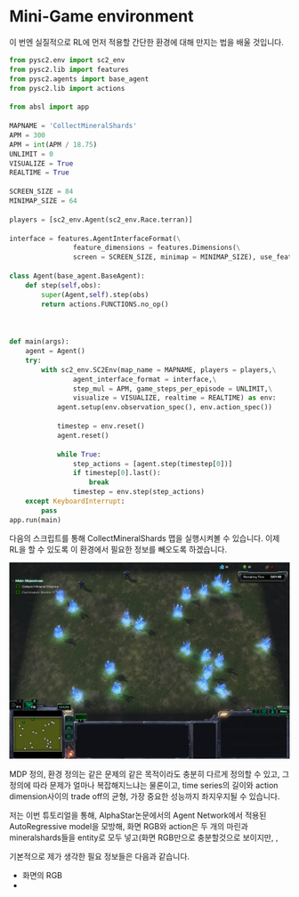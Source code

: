 # Mini-Game environment

이 번엔 실질적으로  RL에 먼저 적용할 간단한 환경에 대해 만지는 법을 배울 것입니다.

```python
from pysc2.env import sc2_env
from pysc2.lib import features 
from pysc2.agents import base_agent
from pysc2.lib import actions

from absl import app

MAPNAME = 'CollectMineralShards'
APM = 300
APM = int(APM / 18.75)
UNLIMIT = 0
VISUALIZE = True
REALTIME = True

SCREEN_SIZE = 84
MINIMAP_SIZE = 64

players = [sc2_env.Agent(sc2_env.Race.terran)]

interface = features.AgentInterfaceFormat(\
                feature_dimensions = features.Dimensions(\
                screen = SCREEN_SIZE, minimap = MINIMAP_SIZE), use_feature_units = True)

class Agent(base_agent.BaseAgent):
    def step(self,obs):
        super(Agent,self).step(obs)
        return actions.FUNCTIONS.no_op()
    


def main(args):
    agent = Agent()
    try:
        with sc2_env.SC2Env(map_name = MAPNAME, players = players,\
                agent_interface_format = interface,\
                step_mul = APM, game_steps_per_episode = UNLIMIT,\
                visualize = VISUALIZE, realtime = REALTIME) as env:
            agent.setup(env.observation_spec(), env.action_spec())

            timestep = env.reset()
            agent.reset()

            while True:
                step_actions = [agent.step(timestep[0])]
                if timestep[0].last():
                    break
                timestep = env.step(step_actions)
    except KeyboardInterrupt:
        pass
app.run(main)
```

다음의 스크립트를 통해 CollectMineralShards 맵을 실행시켜볼 수 있습니다. 이제 RL을 할 수 있도록 이 환경에서 필요한 정보를 빼오도록 하겠습니다.

![](../.gitbook/assets/.png%20%281%29.png)

MDP 정의, 환경 정의는 같은 문제의 같은 목적이라도 충분히 다르게 정의할 수 있고, 그 정의에 따라 문제가 얼마나 복잡해지느냐는 물론이고, time series의 길이와 action dimension사이의 trade off의 균형, 가장 중요한 성능까지 좌지우지될 수 있습니다.

저는 이번 튜토리얼을 통해, AlphaStar논문에서의 Agent Network에서 적용된 AutoRegressive model을 모방해, 화면 RGB와 action은 두 개의 마린과 mineralshards들을 entity로 모두 넣고\(화면 RGB만으로 충분할것으로 보이지만, ,

기본적으로 제가 생각한  필요 정보들은 다음과 같습니다.

* 화면의 RGB
* 
